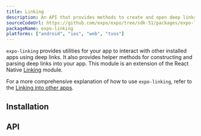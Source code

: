 ```yaml
---
title: Linking
description: An API that provides methods to create and open deep links universally.
sourceCodeUrl: https://github.com/expo/expo/tree/sdk-51/packages/expo-linking
packageName: expo-linking
platforms: ["android", "ios", "web", "tvos"]
---
```


`expo-linking` provides utilities for your app to interact with other installed apps using deep links. It also provides helper methods for constructing and parsing deep links into your app. This module is an extension of the React Native [Linking](https://reactnative.dev/docs/linking.html) module.

For a more comprehensive explanation of how to use `expo-linking`, refer to the [Linking into other apps](/linking/into-other-apps/).

## Installation

## API

```js

```